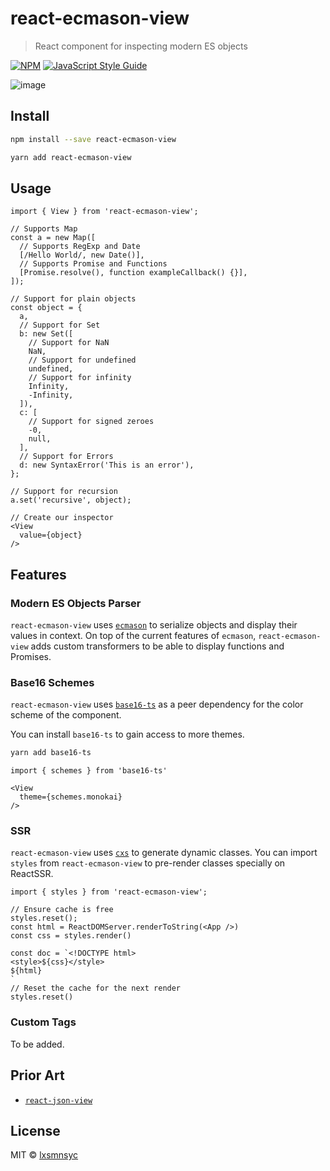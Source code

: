 # react-ecmason-view

> React component for inspecting modern ES objects

[![NPM](https://img.shields.io/npm/v/react-ecmason-view.svg)](https://www.npmjs.com/package/react-ecmason-view) [![JavaScript Style Guide](https://badgen.net/badge/code%20style/airbnb/ff5a5f?icon=airbnb)](https://github.com/airbnb/javascript)

![image](https://user-images.githubusercontent.com/4783372/116081677-212c7400-a6cd-11eb-9c9e-11351b652dcb.png)


## Install

```bash
npm install --save react-ecmason-view
```

```bash
yarn add react-ecmason-view
```

## Usage

```tsx
import { View } from 'react-ecmason-view';

// Supports Map
const a = new Map([
  // Supports RegExp and Date 
  [/Hello World/, new Date()],
  // Supports Promise and Functions
  [Promise.resolve(), function exampleCallback() {}],
]);

// Support for plain objects
const object = {
  a,
  // Support for Set
  b: new Set([
    // Support for NaN
    NaN,
    // Support for undefined
    undefined,
    // Support for infinity
    Infinity,
    -Infinity,
  ]),
  c: [
    // Support for signed zeroes
    -0,
    null,
  ],
  // Support for Errors
  d: new SyntaxError('This is an error'),
};

// Support for recursion
a.set('recursive', object);

// Create our inspector
<View
  value={object}
/>
```

## Features

### Modern ES Objects Parser

`react-ecmason-view` uses [`ecmason`](https://github.com/lxsmnsyc/ecmason) to serialize objects and display their values in context. On top of the current features of `ecmason`, `react-ecmason-view` adds custom transformers to be able to display functions and Promises.

### Base16 Schemes

`react-ecmason-view` uses [`base16-ts`](https://base16-ts.vercel.app/default-dark) as a peer dependency for the color scheme of the component.

You can install `base16-ts` to gain access to more themes.

```bash
yarn add base16-ts
```

```tsx
import { schemes } from 'base16-ts'

<View
  theme={schemes.monokai}
/>
```

### SSR

`react-ecmason-view` uses [`cxs`](https://github.com/cxs-css/cxs) to generate dynamic classes. You can import `styles` from `react-ecmason-view` to pre-render classes specially on ReactSSR.

```tsx
import { styles } from 'react-ecmason-view';

// Ensure cache is free
styles.reset();
const html = ReactDOMServer.renderToString(<App />)
const css = styles.render()

const doc = `<!DOCTYPE html>
<style>${css}</style>
${html}
`
// Reset the cache for the next render
styles.reset()
```

### Custom Tags

To be added.

## Prior Art

- [`react-json-view`](https://github.com/mac-s-g/react-json-view)

## License

MIT © [lxsmnsyc](https://github.com/lxsmnsyc)
